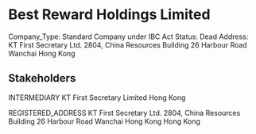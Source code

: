 # Best Reward Holdings Limited
Company_Type: Standard Company under IBC Act
Status: Dead
Address: KT First Secretary Ltd. 2804, China Resources Building 26 Harbour Road Wanchai Hong Kong

## Stakeholders
INTERMEDIARY
KT First Secretary Limited
Hong Kong


REGISTERED_ADDRESS
KT First Secretary Ltd. 2804, China Resources Building 26 Harbour Road Wanchai Hong Kong
Hong Kong


